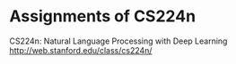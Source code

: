 # Assignments of CS224n
CS224n: Natural Language Processing with Deep Learning
http://web.stanford.edu/class/cs224n/
